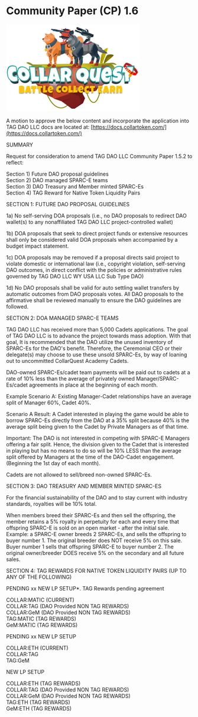 # Community Paper (CP) 1.6

![CollarQuest a Metaverse Play2Earn Ecosystem](../../../.gitbook/assets/CQ-Title.png)

A motion to approve the below content and incorporate the application into TAG DAO LLC docs are located at: [https://docs.collartoken.com/](https://docs.collartoken.com/)

SUMMARY

Request for consideration to amend TAG DAO LLC Community Paper 1.5.2 to reflect:

Section 1) Future DAO proposal guidelines\
Section 2) DAO managed SPARC-E teams\
Section 3) DAO Treasury and Member minted SPARC-Es\
Section 4) TAG Reward for Native Token Liquidity Pairs

SECTION 1: FUTURE DAO PROPOSAL GUIDELINES

1a) No self-serving DOA proposals (i.e., no DAO proposals to redirect DAO wallet(s) to any nonaffiliated TAG DAO LLC project-controlled wallet)

1b) DOA proposals that seek to direct project funds or extensive resources shall only be considered valid DOA proposals when accompanied by a budget impact statement.

1c) DOA proposals may be removed if a proposal directs said project to violate domestic or international law (i.e., copyright violation, self-serving DAO outcomes, in direct conflict with the policies or administrative rules governed by TAG DAO LLC WY USA LLC Sub Type DAO)

1d) No DAO proposals shall be valid for auto settling wallet transfers by automatic outcomes from DAO proposals votes. All DAO proposals to the affirmative shall be reviewed manually to ensure the DAO guidelines are followed.

SECTION 2: DOA MANAGED SPARC-E TEAMS

TAG DAO LLC has received more than 5,000 Cadets applications. The goal of TAG DAO LLC is to advance the project towards mass adoption. With that goal, It is recommended that the DAO utilize the unused inventory of SPARC-Es for the DAO's benefit. Therefore, the Ceremonial CEO or their delegate(s) may choose to use these unsold SPARC-Es, by way of loaning out to uncommitted CollarQuest Academy Cadets.

DAO-owned SPARC-Es/cadet team payments will be paid out to cadets at a rate of 10% less than the average of privately owned Manager/SPARC-Es/cadet agreements in place at the beginning of each month.

Example Scenario A: Existing Manager-Cadet relationships have an average split of Manager 60%, Cadet 40%.

Scenario A Result: A Cadet interested in playing the game would be able to borrow SPARC-Es directly from the DAO at a 35% split because 40% is the average split being given to the Cadet by Private Managers as of that time.

Important: The DAO is not interested in competing with SPARC-E Managers offering a fair split. Hence, the division given to the Cadet that is interested in playing but has no means to do so will be 10% LESS than the average split offered by Managers at the time of the DAO-Cadet engagement. (Beginning the 1st day of each month).

Cadets are not allowed to sell/breed non-owned SPARC-Es.

SECTION 3: DAO TREASURY AND MEMBER MINTED SPARC-ES

For the financial sustainability of the DAO and to stay current with industry standards, royalties will be 10% total.

When members breed their SPARC-Es and then sell the offspring, the member retains a 5% royalty in perpetuity for each and every time that offspring SPARC-E is sold on an open market - after the initial sale. Example: a SPARC-E owner breeds 2 SPARC-Es, and sells the offspring to buyer number 1. The original breeder does NOT receive 5% on this sale. Buyer number 1 sells that offspring SPARC-E to buyer number 2. The original owner/breeder DOES receive 5% on the secondary and all future sales.

SECTION 4: TAG REWARDS FOR NATIVE TOKEN LIQUIDITY PAIRS (UP TO ANY OF THE FOLLOWING)

PENDING xx NEW LP SETUP\*. TAG Rewards pending agreement

COLLAR:MATIC (CURRENT)\
COLLAR:TAG (DAO Provided NON TAG REWARDS)\
COLLAR:GeM (DAO Provided NON TAG REWARDS)\
TAG:MATIC (TAG REWARDS)\
GeM:MATIC (TAG REWARDS)

PENDING xx NEW LP SETUP

COLLAR:ETH (CURRENT)\
COLLAR:TAG\
TAG:GeM

NEW LP SETUP

COLLAR:ETH (TAG REWARDS)\
COLLAR:TAG (DAO Provided NON TAG REWARDS)\
COLLAR:GeM (DAO Provided NON TAG REWARDS)\
TAG:ETH (TAG REWARDS)\
GeM:ETH (TAG REWARDS)
